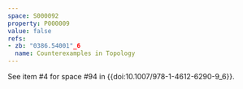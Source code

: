 ```yaml
---
space: S000092
property: P000009
value: false
refs:
- zb: "0386.54001"_6
  name: Counterexamples in Topology
---
```


See item #4 for space #94 in
{{doi:10.1007/978-1-4612-6290-9_6}}.
